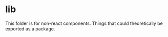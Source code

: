 # lib

This folder is for non-react components. Things that could theoretically be exported as a package.

